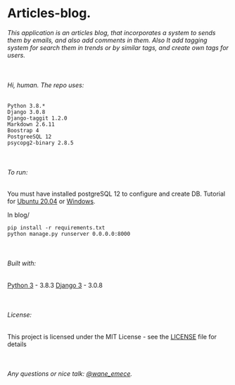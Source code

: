 &nbsp;
# Articles-blog. 

*This application is an articles blog, that incorporates a system to sends them by emails, and also add comments in them. Also It add tagging system for search them in trends or by similar tags, and create own tags for users.*

&nbsp;
###### Hi, human. The repo uses:
 
```
Python 3.8.*
Django 3.0.8
Django-taggit 1.2.0
Markdown 2.6.11
Boostrap 4
PostgreeSQL 12 
psycopg2-binary 2.8.5 

```

&nbsp;
###### To run:
You must have installed postgreSQL 12 to configure and create DB. 
Tutorial for [Ubuntu 20.04](https://devcode.la/tutoriales/como-conectar-django-con-postgres-en-ubuntu/) or  [Windows](https://medium.com/@9cv9official/creating-a-django-web-application-with-a-postgresql-database-on-windows-c1eea38fe294). 

In blog/
  
```
pip install -r requirements.txt 
python manage.py runserver 0.0.0.0:8000
```

&nbsp;
###### Built with:
[Python 3](https://www.python.org/download/releases/3.0/ "Python 3") - 3.8.3
[Django 3](https://docs.djangoproject.com/en/3.0/ "Django 3") - 3.0.8

&nbsp;
###### License:
This project is licensed under the MIT License - see the [LICENSE](https://github.com/BirdOnTheBranch/blog/blob/master/LICENSE) file for details

&nbsp;
###### Any questions or nice talk: [@wane_emece](https://twitter.com/WaneEmece).
